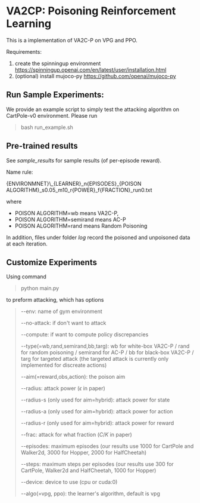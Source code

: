 # VA2CP: Poisoning Reinforcement Learning

This is a implementation of VA2C-P on VPG and PPO. 

Requirements: 

1. create the spinningup environment https://spinningup.openai.com/en/latest/user/installation.html
2. (optional) install mujoco-py https://github.com/openai/mujoco-py

## Run Sample Experiments:

We provide an example script to simply test the attacking algorithm on CartPole-v0 environment. Please run

> bash run_example.sh



## Pre-trained results

See *sample\_results* for sample results (of per-episode reward).

Name rule:

\{ENVIRONMNET\}\\_\{LEARNER\}\_n\{EPISODES\}\_\{POISON ALGORITHM\}\_s0.05\_m10\_r\{POWER\}\_f\{FRACTION\}\_run0.txt

where 

- POISON ALGORITHM=wb means VA2C-P,
- POISON ALGORITHM=semirand means AC-P
- POISON ALGORITHM=rand means Random Poisoning



In addition, files under folder *log* record the poisoned and unpoisoned data at each iteration.

## Customize Experiments

Using command 

>  python main.py 

to preform attacking, which has options

> --env: name of gym environment
>
> --no-attack: if don't want to attack
>
> --compute: if want to compute policy discrepancies
>
> --type(=wb,rand,semirand,bb,targ): wb for white-box VA2C-P / rand for random poisoning / semirand for AC-P / bb for black-box VA2C-P / targ for targeted attack (the targeted attack is currently only implemented for discreate actions)
>
> --aim(=reward,obs,action): the poison aim
>
> --radius: attack power ($\epsilon$ in paper)
>
> --radius-s (only used for aim=hybrid): attack power for state
>
> --radius-a (only used for aim=hybrid): attack power for action
>
> --radius-r (only used for aim=hybrid): attack power for reward
>
> --frac: attack for what fraction ($C/K$ in paper)
>
> --episodes: maximum episodes (our results use 1000 for CartPole and Walker2d, 3000 for Hopper, 2000 for HalfCheetah)
>
> --steps: maximum steps per episodes (our results use 300 for CartPole, Walker2d and HalfCheetah, 1000 for Hopper)
>
> --device: device to use (cpu or cuda:0)
>
> --algo(=vpg, ppo): the learner's algorithm, default is vpg
